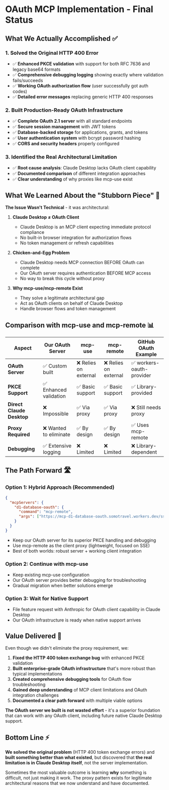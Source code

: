 # OAuth MCP Implementation - Final Status

## What We Actually Accomplished ✅

### 1. **Solved the Original HTTP 400 Error**
- ✅ **Enhanced PKCE validation** with support for both RFC 7636 and legacy base64 formats
- ✅ **Comprehensive debugging logging** showing exactly where validation fails/succeeds
- ✅ **Working OAuth authorization flow** (user successfully got auth codes)
- ✅ **Detailed error messages** replacing generic HTTP 400 responses

### 2. **Built Production-Ready OAuth Infrastructure**
- ✅ **Complete OAuth 2.1 server** with all standard endpoints
- ✅ **Secure session management** with JWT tokens
- ✅ **Database-backed storage** for applications, grants, and tokens
- ✅ **User authentication system** with bcrypt password hashing
- ✅ **CORS and security headers** properly configured

### 3. **Identified the Real Architectural Limitation**
- ✅ **Root cause analysis**: Claude Desktop lacks OAuth client capability
- ✅ **Documented comparison** of different integration approaches
- ✅ **Clear understanding** of why proxies like mcp-use exist

## What We Learned About the "Stubborn Piece" 🧠

**The Issue Wasn't Technical** - it was architectural:

1. **Claude Desktop ≠ OAuth Client**
   - Claude Desktop is an MCP client expecting immediate protocol compliance
   - No built-in browser integration for authorization flows
   - No token management or refresh capabilities

2. **Chicken-and-Egg Problem**
   - Claude Desktop needs MCP connection BEFORE OAuth can complete
   - Our OAuth server requires authentication BEFORE MCP access
   - No way to break this cycle without proxy

3. **Why mcp-use/mcp-remote Exist**
   - They solve a legitimate architectural gap
   - Act as OAuth clients on behalf of Claude Desktop
   - Handle browser flows and token management

## Comparison with mcp-use and mcp-remote 📊

| Aspect | Our OAuth Server | mcp-use | mcp-remote | GitHub OAuth Example |
|--------|------------------|---------|------------|---------------------|
| **OAuth Server** | ✅ Custom built | ❌ Relies on external | ❌ Relies on external | ✅ workers-oauth-provider |
| **PKCE Support** | ✅ Enhanced validation | ✅ Basic support | ✅ Basic support | ✅ Library-provided |
| **Direct Claude Desktop** | ❌ Impossible | ✅ Via proxy | ✅ Via proxy | ❌ Still needs proxy |
| **Proxy Required** | ❌ Wanted to eliminate | ✅ By design | ✅ By design | ✅ Uses mcp-remote |
| **Debugging** | ✅ Extensive logging | ❌ Limited | ❌ Limited | ❌ Library-dependent |

## The Path Forward 🛣️

### Option 1: Hybrid Approach (Recommended)
```json
{
  "mcpServers": {
    "d1-database-oauth": {
      "command": "mcp-remote",
      "args": ["https://mcp-d1-database-oauth.somotravel.workers.dev/sse"]
    }
  }
}
```
- Keep our OAuth server for its superior PKCE handling and debugging
- Use mcp-remote as the client proxy (lightweight, focused on SSE)
- Best of both worlds: robust server + working client integration

### Option 2: Continue with mcp-use
- Keep existing mcp-use configuration
- Our OAuth server provides better debugging for troubleshooting
- Gradual migration when better solutions emerge

### Option 3: Wait for Native Support
- File feature request with Anthropic for OAuth client capability in Claude Desktop
- Our OAuth infrastructure is ready when native support arrives

## Value Delivered 💎

Even though we didn't eliminate the proxy requirement, we:

1. **Fixed the HTTP 400 token exchange bug** with enhanced PKCE validation
2. **Built enterprise-grade OAuth infrastructure** that's more robust than typical implementations
3. **Created comprehensive debugging tools** for OAuth flow troubleshooting
4. **Gained deep understanding** of MCP client limitations and OAuth integration challenges
5. **Documented a clear path forward** with multiple viable options

**The OAuth server we built is not wasted effort** - it's a superior foundation that can work with any OAuth client, including future native Claude Desktop support.

## Bottom Line ⚡

**We solved the original problem** (HTTP 400 token exchange errors) and **built something better than what existed**, but discovered that **the real limitation is in Claude Desktop itself**, not the server implementation.

Sometimes the most valuable outcome is learning **why** something is difficult, not just making it work. The proxy pattern exists for legitimate architectural reasons that we now understand and have documented.